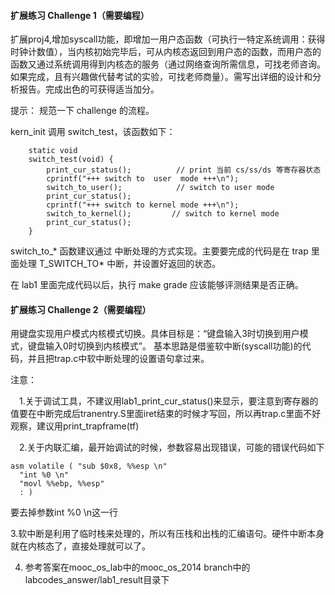 #### 扩展练习 Challenge 1（需要编程）

扩展proj4,增加syscall功能，即增加一用户态函数（可执行一特定系统调用：获得时钟计数值），当内核初始完毕后，可从内核态返回到用户态的函数，而用户态的函数又通过系统调用得到内核态的服务（通过网络查询所需信息，可找老师咨询。如果完成，且有兴趣做代替考试的实验，可找老师商量）。需写出详细的设计和分析报告。完成出色的可获得适当加分。

提示：
规范一下 challenge 的流程。

kern_init 调用 switch_test，该函数如下：

```
	static void
	switch_test(void) {
		print_cur_status();          // print 当前 cs/ss/ds 等寄存器状态
		cprintf("+++ switch to  user  mode +++\n");
		switch_to_user();            // switch to user mode
		print_cur_status();
		cprintf("+++ switch to kernel mode +++\n");
		switch_to_kernel();         // switch to kernel mode
		print_cur_status();
	}
```

switch_to_\* 函数建议通过 中断处理的方式实现。主要要完成的代码是在 trap 里面处理 T_SWITCH_TO\* 中断，并设置好返回的状态。

在 lab1 里面完成代码以后，执行 make grade 应该能够评测结果是否正确。

#### 扩展练习 Challenge 2（需要编程）
用键盘实现用户模式内核模式切换。具体目标是：“键盘输入3时切换到用户模式，键盘输入0时切换到内核模式”。
基本思路是借鉴软中断(syscall功能)的代码，并且把trap.c中软中断处理的设置语句拿过来。

注意：

　1.关于调试工具，不建议用lab1_print_cur_status()来显示，要注意到寄存器的值要在中断完成后tranentry.S里面iret结束的时候才写回，所以再trap.c里面不好观察，建议用print_trapframe(tf)

　2.关于内联汇编，最开始调试的时候，参数容易出现错误，可能的错误代码如下
   ```
   asm volatile ( "sub $0x8, %%esp \n"
     "int %0 \n"
     "movl %%ebp, %%esp"
     : )
  ```
  要去掉参数int %0 \n这一行

3.软中断是利用了临时栈来处理的，所以有压栈和出栈的汇编语句。硬件中断本身就在内核态了，直接处理就可以了。

4. 参考答案在mooc_os_lab中的mooc_os_2014 branch中的labcodes_answer/lab1_result目录下
